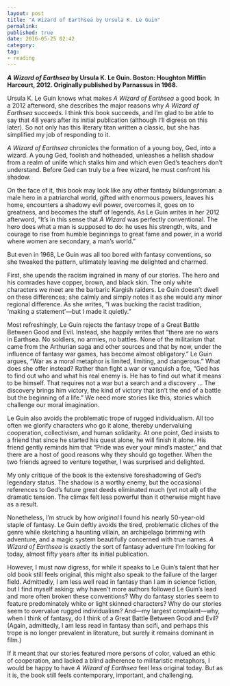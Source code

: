 ```yaml
---
layout: post
title: "A Wizard of Earthsea by Ursula K. Le Guin"
permalink: 
published: true
date: 2016-05-25 02:42
category: 
tag: 
- reading
---
```


***A Wizard of Earthsea* by Ursula K. Le Guin. Boston: Houghton Mifflin Harcourt, 2012. Originally published by Parnassus in 1968.**

Ursula K. Le Guin knows what makes *A Wizard of Earthsea* a good book. In a 2012 afterword, she describes the major reasons why *A Wizard of Earthsea* succeeds. I think this book succeeds, and I’m glad to be able to say that 48 years after its initial publication (although I’ll digress on this later). So not only has this literary titan written a classic, but she has simplified my job of responding to it.

*A Wizard of Earthsea* chronicles the formation of a young boy, Ged, into a wizard. A young Ged, foolish and hotheaded, unleashes a hellish shadow from a realm of unlife which stalks him and which even Ged’s teachers don’t understand. Before Ged can truly be a free wizard, he must confront his shadow.

On the face of it, this book may look like any other fantasy bildungsroman: a male hero in a patriarchal world, gifted with enormous powers, leaves his home, encounters a shadowy evil power, overcomes it, goes on to greatness, and becomes the stuff of legends. As Le Guin writes in her 2012 afterword, “It’s in this sense that *A Wizard* was perfectly conventional. The hero does what a man is supposed to do: he uses his strength, wits, and courage to rise from humble beginnings to great fame and power, in a world where women are secondary, a man’s world.”

But even in 1968, Le Guin was all too bored with fantasy conventions, so she tweaked the pattern, ultimately leaving me delighted and charmed.

First, she upends the racism ingrained in many of our stories. The hero and his comrades have copper, brown, and black skin. The only white characters we meet are the barbaric Kargish raiders. Le Guin doesn’t dwell on these differences; she calmly and simply notes it as she would any minor regional difference. As she writes, “I was bucking the racist tradition, ‘making a statement’—but I made it quietly.”

Most refreshingly, Le Guin rejects the fantasy trope of a Great Battle Between Good and Evil. Instead, she happily writes that “there are no wars in Earthsea. No soldiers, no armies, no battles. None of the militarism that came from the Arthurian saga and other sources and that by now, under the influence of fantasy war games, has become almost obligatory.” Le Guin argues, “War as a moral metaphor is limited, limiting, and dangerous.” What does she offer instead? Rather than fight a war or vanquish a foe, “Ged has to find out who and what his real enemy is. He has to find out what it means to be himself. That requires not a war but a search and a discovery … The discovery brings him victory, the kind of victory that isn’t the end of a battle but the beginning of a life.” We need more stories like this, stories which challenge our moral imagination.

Le Guin also avoids the problematic trope of rugged individualism. All too often we glorify characters who go it alone, thereby undervaluing cooperation, collectivism, and human solidarity. At one point, Ged insists to a friend that since he started his quest alone, he will finish it alone. His friend gently reminds him that “Pride was ever your mind’s master,” and that there are a host of good reasons why they should go together. When the two friends agreed to venture together, I was surprised and delighted.

My only critique of the book is the extensive foreshadowing of Ged’s legendary status. The shadow is a worthy enemy, but the occasional references to Ged’s future great deeds eliminated much (yet not all) of the dramatic tension. The climax felt less powerful than it otherwise might have as a result.

Nonetheless, I’m struck by how *original* I found his nearly 50-year-old staple of fantasy. Le Guin deftly avoids the tired, problematic cliches of the genre while sketching a haunting villain, an archipelago brimming with adventure, and a magic system beautifully concerned with true names. *A Wizard of Earthsea* is exactly the sort of fantasy adventure I’m looking for today, almost fifty years after its initial publication.

However, I must now digress, for while it speaks to Le Guin’s talent that her old book still feels original, this might also speak to the failure of the larger field. Admittedly, I am less well read in fantasy than I am in science fiction, but I find myself asking: why haven’t more authors followed Le Guin’s lead and more often broken these conventions? Why do fantasy stories seem to feature predominately white or light skinned characters? Why do our stories seem to overvalue rugged individualism? And—my largest complaint—why, when I think of fantasy, do I think of a Great Battle Between Good and Evil? (Again, admittedly, I am less read in fantasy than scifi, and perhaps this trope is no longer prevalent in literature, but surely it remains dominant in film.)

If it meant that our stories featured more persons of color, valued an ethic of cooperation, and lacked a blind adherence to militaristic metaphors, I would be happy to have *A Wizard of Earthsea* feel less original today. But as it is, the book still feels contemporary, important, and challenging.

